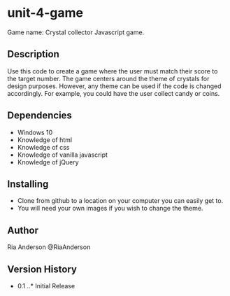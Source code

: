 # unit-4-game
Game name: Crystal collector
Javascript game.
 
## Description
Use this code to create a game where the user must match their score to the target number. The game centers around the theme of crystals for design purposes. However, any theme can be used if the code is changed accordingly. For example, you could have the user collect candy or coins.
 
## Dependencies
* Windows 10
* Knowledge of html
* Knowledge of css
* Knowledge of vanilla javascript
* Knowledge of jQuery
 
## Installing
* Clone from github to a location on your computer you can easily get to.
* You will need your own images if you wish to change the theme.
 
## Author
Ria Anderson
@RiaAnderson
 
## Version History
* 0.1
..* Initial Release